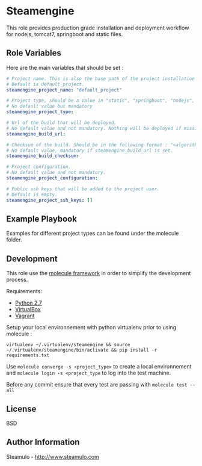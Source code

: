 Steamengine
=========

This role provides production grade installation and deployment workflow for nodejs, tomcat7, springboot and static files.

Role Variables
--------------

Here are the main variables that should be set :

```yaml
# Project name. This is also the base path of the project installation and the system user used to manage the project.
# Default is default_project.
steamengine_project_name: "default_project"

# Project type, should be a value in "static", "springboot", "nodejs", "tomcat7".
# No default value but mandatory
steamengine_project_type:

# Url of the build that will be deployed.
# No default value and not mandatory. Nothing will be deployed if missing.
steamengine_build_url:

# Checksum of the build. Should be in the following format : "<algorithm>:<checksum>"
# No default value, mandatory if steamengine_build_url is set.
steamengine_build_checksum:

# Project configuration.
# No default value and not mandatory.
steamengine_project_configuration:

# Public ssh keys that will be added to the project user.
# Default is empty.
steamengine_project_ssh_keys: []
```

Example Playbook
----------------

Examples for different project types can be found under the molecule folder.

Development
------------

This role use the [molecule framework](https://molecule.readthedocs.io/en/stable/) in order to simplify the development process.

Requirements:
* [Python 2.7](https://www.python.org/download/releases/2.7/)
* [VirtualBox](https://www.virtualbox.org/)
* [Vagrant](https://www.vagrantup.com/)

Setup your local environnement with python virtualenv prior to using molecule :

```virtualenv ~/.virtualenv/steamengine && source ~/.virtualenv/steamengine/bin/activate && pip install -r requirements.txt```

Use ```molecule converge -s <project_type>``` to create a local environnement and ```molecule login -s <project_type``` to log into the test machine.

Before any commit ensure that every test are passing with ```molecule test --all```

License
-------

BSD

Author Information
------------------

Steamulo - http://www.steamulo.com